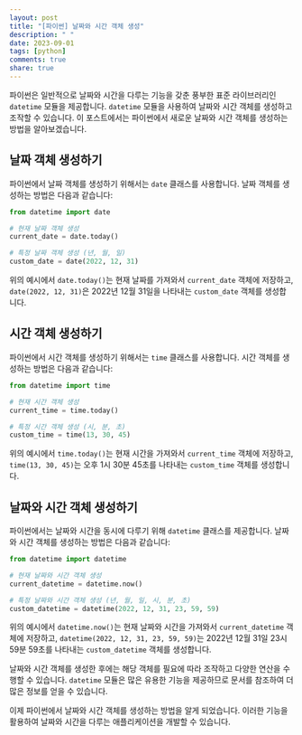 ```yaml
---
layout: post
title: "[파이썬] 날짜와 시간 객체 생성"
description: " "
date: 2023-09-01
tags: [python]
comments: true
share: true
---
```


파이썬은 일반적으로 날짜와 시간을 다루는 기능을 갖춘 풍부한 표준 라이브러리인 `datetime` 모듈을 제공합니다. `datetime` 모듈을 사용하여 날짜와 시간 객체를 생성하고 조작할 수 있습니다. 이 포스트에서는 파이썬에서 새로운 날짜와 시간 객체를 생성하는 방법을 알아보겠습니다.

## 날짜 객체 생성하기

파이썬에서 날짜 객체를 생성하기 위해서는 `date` 클래스를 사용합니다. 날짜 객체를 생성하는 방법은 다음과 같습니다:

```python
from datetime import date

# 현재 날짜 객체 생성
current_date = date.today()

# 특정 날짜 객체 생성 (년, 월, 일)
custom_date = date(2022, 12, 31)
```

위의 예시에서 `date.today()`는 현재 날짜를 가져와서 `current_date` 객체에 저장하고, `date(2022, 12, 31)`은 2022년 12월 31일을 나타내는 `custom_date` 객체를 생성합니다.

## 시간 객체 생성하기

파이썬에서 시간 객체를 생성하기 위해서는 `time` 클래스를 사용합니다. 시간 객체를 생성하는 방법은 다음과 같습니다:

```python
from datetime import time

# 현재 시간 객체 생성
current_time = time.today()

# 특정 시간 객체 생성 (시, 분, 초)
custom_time = time(13, 30, 45)
```

위의 예시에서 `time.today()`는 현재 시간을 가져와서 `current_time` 객체에 저장하고, `time(13, 30, 45)`는 오후 1시 30분 45초를 나타내는 `custom_time` 객체를 생성합니다.

## 날짜와 시간 객체 생성하기

파이썬에서는 날짜와 시간을 동시에 다루기 위해 `datetime` 클래스를 제공합니다. 날짜와 시간 객체를 생성하는 방법은 다음과 같습니다:

```python
from datetime import datetime

# 현재 날짜와 시간 객체 생성
current_datetime = datetime.now()

# 특정 날짜와 시간 객체 생성 (년, 월, 일, 시, 분, 초)
custom_datetime = datetime(2022, 12, 31, 23, 59, 59)
```

위의 예시에서 `datetime.now()`는 현재 날짜와 시간을 가져와서 `current_datetime` 객체에 저장하고, `datetime(2022, 12, 31, 23, 59, 59)`는 2022년 12월 31일 23시 59분 59초를 나타내는 `custom_datetime` 객체를 생성합니다.

날짜와 시간 객체를 생성한 후에는 해당 객체를 필요에 따라 조작하고 다양한 연산을 수행할 수 있습니다. `datetime` 모듈은 많은 유용한 기능을 제공하므로 문서를 참조하여 더 많은 정보를 얻을 수 있습니다.

이제 파이썬에서 날짜와 시간 객체를 생성하는 방법을 알게 되었습니다. 이러한 기능을 활용하여 날짜와 시간을 다루는 애플리케이션을 개발할 수 있습니다.